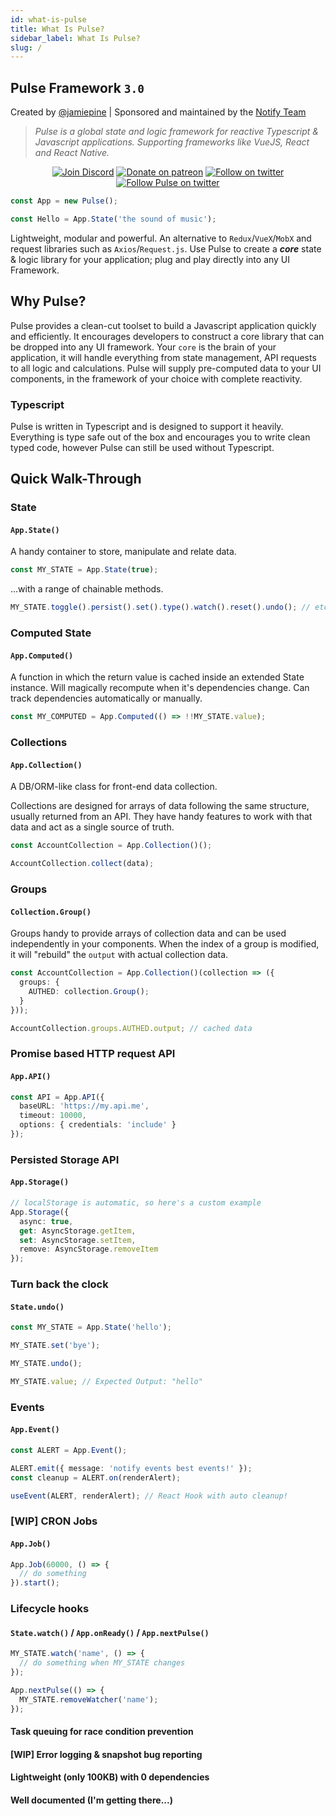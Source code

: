 ```yaml
---
id: what-is-pulse
title: What Is Pulse?
sidebar_label: What Is Pulse?
slug: /
---
```

## Pulse Framework `3.0`

Created by [@jamiepine](https://twitter.com/jamiepine) | Sponsored and maintained by the [Notify Team](https://notify.me)

> _Pulse is a global state and logic framework for reactive Typescript & Javascript applications. Supporting frameworks like VueJS, React and React Native._

<p align="center">
  <a href="https://discord.gg/RjG8ShB"><img src="https://discordapp.com/api/guilds/658189217746255881/embed.png" alt="Join Discord"/></a>
  <a href="https://patreon.com/jamiepine"><img src="https://img.shields.io/badge/donate-patreon-F96854.svg" alt="Donate on patreon"/></a>
  <a href="https://twitter.com/jamiepine"><img src="https://img.shields.io/twitter/follow/jamiepine.svg?label=Jamie's Twitter" alt="Follow on twitter"/></a>
  <a href="https://twitter.com/pulseframework"><img src="https://img.shields.io/twitter/follow/pulseframework.svg?label=Pulse+Twitter" alt="Follow Pulse on twitter"/></a>
</p>

```ts
const App = new Pulse();

const Hello = App.State('the sound of music');
```

Lightweight, modular and powerful. An alternative to `Redux`/`VueX`/`MobX` and request libraries such as `Axios`/`Request.js`. Use Pulse to create a **_core_** state & logic library for your application; plug and play directly into any UI Framework.

## Why Pulse?

Pulse provides a clean-cut toolset to build a Javascript application quickly and efficiently. It encourages developers to construct a core library that can be dropped into any UI framework. Your `core` is the brain of your application, it will handle everything from state management, API requests to all logic and calculations. Pulse will supply pre-computed data to your UI components, in the framework of your choice with complete reactivity.

### Typescript

Pulse is written in Typescript and is designed to support it heavily. Everything is type safe out of the box and encourages you to write clean typed code, however Pulse can still be used without Typescript.

## Quick Walk-Through

### **State** 

#### `App.State()`

A handy container to store, manipulate and relate data.

```ts
const MY_STATE = App.State(true);
```

...with a range of chainable methods.

```js
MY_STATE.toggle().persist().set().type().watch().reset().undo(); // etc...
```

### Computed State 

#### `App.Computed()`

A function in which the return value is cached inside an extended State instance. Will magically recompute when it's dependencies change. Can track dependencies automatically or manually.

```ts
const MY_COMPUTED = App.Computed(() => !!MY_STATE.value);
```

### Collections 

#### `App.Collection()`

A DB/ORM-like class for front-end data collection.

Collections are designed for arrays of data following the same structure, usually returned from an API. They have handy features to work with that data and act as a single source of truth.

```ts
const AccountCollection = App.Collection()();

AccountCollection.collect(data);
```

### Groups 

#### `Collection.Group()`

Groups handy to provide arrays of collection data and can be used independently in your components. When the index of a group is modified, it will "rebuild" the `output` with actual collection data.

```ts
const AccountCollection = App.Collection()(collection => ({
  groups: {
    AUTHED: collection.Group();
  }
}));

AccountCollection.groups.AUTHED.output; // cached data
```

### Promise based HTTP request API 

#### `App.API()`

```ts
const API = App.API({
  baseURL: 'https://my.api.me',
  timeout: 10000,
  options: { credentials: 'include' }
});
```

### Persisted Storage API 

#### `App.Storage()`

```ts
// localStorage is automatic, so here's a custom example
App.Storage({
  async: true,
  get: AsyncStorage.getItem,
  set: AsyncStorage.setItem,
  remove: AsyncStorage.removeItem
});
```

### **Turn back the clock** 

#### `State.undo()`

```ts
const MY_STATE = App.State('hello');

MY_STATE.set('bye');

MY_STATE.undo();

MY_STATE.value; // Expected Output: "hello"
```

### **Events** 

#### `App.Event()`

```ts
const ALERT = App.Event();

ALERT.emit({ message: 'notify events best events!' });
const cleanup = ALERT.on(renderAlert);

useEvent(ALERT, renderAlert); // React Hook with auto cleanup!
```

### **[WIP]** CRON Jobs 

#### `App.Job()`

```ts
App.Job(60000, () => {
  // do something
}).start();
```

### Lifecycle hooks

#### `State.watch()` / `App.onReady()` / `App.nextPulse()`

```ts
MY_STATE.watch('name', () => {
  // do something when MY_STATE changes
});

App.nextPulse(() => {
  MY_STATE.removeWatcher('name');
});
```

#### Task queuing for race condition prevention

#### [WIP] Error logging & snapshot bug reporting

#### Lightweight (only 100KB) with 0 dependencies

#### Well documented (I'm getting there...)
